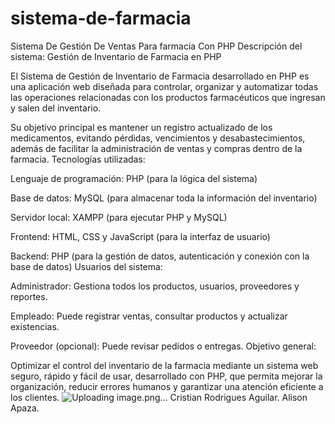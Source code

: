 # sistema-de-farmacia
 Sistema De Gestión De Ventas Para farmacia Con PHP
Descripción del sistema: Gestión de Inventario de Farmacia en PHP

El Sistema de Gestión de Inventario de Farmacia desarrollado en PHP es una aplicación web diseñada para controlar, organizar y automatizar todas las operaciones relacionadas con los productos farmacéuticos que ingresan y salen del inventario.

Su objetivo principal es mantener un registro actualizado de los medicamentos, evitando pérdidas, vencimientos y desabastecimientos, además de facilitar la administración de ventas y compras dentro de la farmacia.
 Tecnologías utilizadas:

Lenguaje de programación: PHP (para la lógica del sistema)

Base de datos: MySQL (para almacenar toda la información del inventario)

Servidor local: XAMPP (para ejecutar PHP y MySQL)

Frontend: HTML, CSS y JavaScript (para la interfaz de usuario)

Backend: PHP (para la gestión de datos, autenticación y conexión con la base de datos)
 Usuarios del sistema:

Administrador: Gestiona todos los productos, usuarios, proveedores y reportes.

Empleado: Puede registrar ventas, consultar productos y actualizar existencias.

Proveedor (opcional): Puede revisar pedidos o entregas.
Objetivo general:

Optimizar el control del inventario de la farmacia mediante un sistema web seguro, rápido y fácil de usar, desarrollado con PHP, que permita mejorar la organización, reducir errores humanos y garantizar una atención eficiente a los clientes.
![Uploading image.png…]()
Cristian Rodrigues Aguilar.
Alison Apaza.

